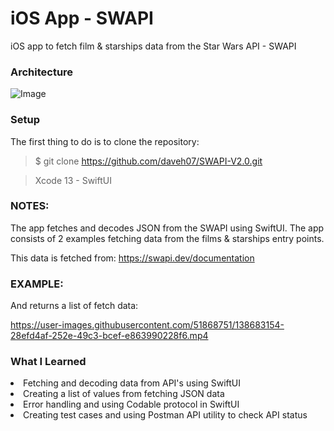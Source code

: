 # iOS App - SWAPI
iOS app to fetch film & starships data from the Star Wars API - SWAPI 


### Architecture
![Image](https://github.com/daveh07/SWAPI/blob/main/diagram.png)


### Setup
The first thing to do is to clone the repository:

> $ git clone https://github.com/daveh07/SWAPI-V2.0.git

> Xcode 13 - SwiftUI


### NOTES:
The app fetches and decodes JSON from the SWAPI using SwiftUI. The app consists of 2 examples fetching data from the films & starships entry points.

This data is fetched from: https://swapi.dev/documentation

### EXAMPLE:
And returns a list of fetch data:

https://user-images.githubusercontent.com/51868751/138683154-28efd4af-252e-49c3-bcef-e863990228f6.mp4



### What I Learned
<li>Fetching and decoding data from API's using SwiftUI</li>
<li>Creating a list of values from fetching JSON data</li>
<li>Error handling and using Codable protocol in SwiftUI</li>
<li>Creating test cases and using Postman API utility to check API status</li>


